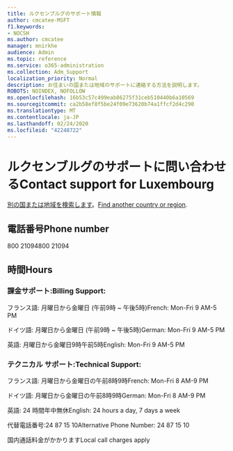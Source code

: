 ```yaml
---
title: ルクセンブルグのサポート情報
author: cmcatee-MSFT
f1.keywords:
- NOCSH
ms.author: cmcatee
manager: mnirkhe
audience: Admin
ms.topic: reference
ms.service: o365-administration
ms.collection: Adm_Support
localization_priority: Normal
description: お住まいの国または地域のサポートに連絡する方法を説明します。
ROBOTS: NOINDEX, NOFOLLOW
ms.openlocfilehash: 16b53c57c499eab86275f31ceb510440b6a10569
ms.sourcegitcommit: ca2b58ef8f5be24f09e73620b74a1ffcf2d4c290
ms.translationtype: MT
ms.contentlocale: ja-JP
ms.lasthandoff: 02/24/2020
ms.locfileid: "42248722"
---
```

# <a name="contact-support-for-luxembourg"></a><span data-ttu-id="86237-103">ルクセンブルグのサポートに問い合わせる</span><span class="sxs-lookup"><span data-stu-id="86237-103">Contact support for Luxembourg</span></span>

<span data-ttu-id="86237-104">[別の国または地域を検索します](../contact-support-for-business-products.md)。</span><span class="sxs-lookup"><span data-stu-id="86237-104">[Find another country or region](../contact-support-for-business-products.md).</span></span>

## <a name="phone-number"></a><span data-ttu-id="86237-105">電話番号</span><span class="sxs-lookup"><span data-stu-id="86237-105">Phone number</span></span>
<span data-ttu-id="86237-106">800 21094</span><span class="sxs-lookup"><span data-stu-id="86237-106">800 21094</span></span>

## <a name="hours"></a><span data-ttu-id="86237-107">時間</span><span class="sxs-lookup"><span data-stu-id="86237-107">Hours</span></span>
### <a name="billing-support"></a><span data-ttu-id="86237-108">課金サポート:</span><span class="sxs-lookup"><span data-stu-id="86237-108">Billing Support:</span></span>

<span data-ttu-id="86237-109">フランス語: 月曜日から金曜日 (午前9時 ~ 午後5時)</span><span class="sxs-lookup"><span data-stu-id="86237-109">French: Mon-Fri 9 AM-5 PM</span></span>

<span data-ttu-id="86237-110">ドイツ語: 月曜日から金曜日 (午前9時 ~ 午後5時)</span><span class="sxs-lookup"><span data-stu-id="86237-110">German: Mon-Fri 9 AM-5 PM</span></span>

<span data-ttu-id="86237-111">英語: 月曜日から金曜日9時午前5時</span><span class="sxs-lookup"><span data-stu-id="86237-111">English: Mon-Fri 9 AM-5 PM</span></span>

### <a name="technical-support"></a><span data-ttu-id="86237-112">テクニカル サポート:</span><span class="sxs-lookup"><span data-stu-id="86237-112">Technical Support:</span></span>

<span data-ttu-id="86237-113">フランス語: 月曜日から金曜日の午前8時9時</span><span class="sxs-lookup"><span data-stu-id="86237-113">French: Mon-Fri 8 AM-9 PM</span></span>

<span data-ttu-id="86237-114">ドイツ語: 月曜日から金曜日の午前8時9時</span><span class="sxs-lookup"><span data-stu-id="86237-114">German: Mon-Fri 8 AM-9 PM</span></span>

<span data-ttu-id="86237-115">英語: 24 時間年中無休</span><span class="sxs-lookup"><span data-stu-id="86237-115">English: 24 hours a day, 7 days a week</span></span>

<span data-ttu-id="86237-116">代替電話番号:24 87 15 10</span><span class="sxs-lookup"><span data-stu-id="86237-116">Alternative Phone Number: 24 87 15 10</span></span>

<span data-ttu-id="86237-117">国内通話料金がかかります</span><span class="sxs-lookup"><span data-stu-id="86237-117">Local call charges apply</span></span>